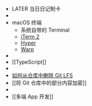 - LATER  当日日记制卡
-
- macOS 终端
	- 系统自带的 Terminal
	- [iTerm 2](https://iterm2.com/)
	- [Hyper](https://hyper.is/)
	- [Warp](https://www.warp.dev/)
-
- [[TypeScript]]
-
- [如何从仓库中删除 Git LFS](https://github.com/git-lfs/git-lfs/issues/3026)
- [[将 Git 仓库中的部分内容加密]]
-
- [[多端 App 开发]]